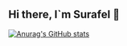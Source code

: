 ## Hi there, I`m Surafel 👋

[![Anurag's GitHub stats](https://github-readme-stats.vercel.app/api?username=Surafel2)](https://github.com/anuraghazra/github-readme-stats)
